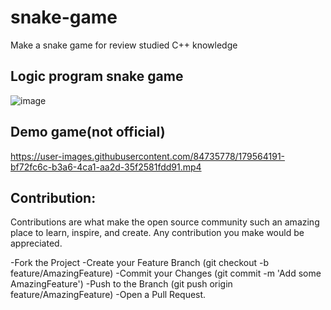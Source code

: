 # snake-game
Make a snake game for review  studied  C++ knowledge 
## Logic program snake game 
![image](https://user-images.githubusercontent.com/84735778/179563741-7671852a-4b52-4bef-9a4f-a6064199ba5f.png)
## Demo game(not official)


https://user-images.githubusercontent.com/84735778/179564191-bf72fc6c-b3a6-4ca1-aa2d-35f2581fdd91.mp4

## Contribution:
Contributions are what make the open source community such an amazing place to learn, inspire, and create. Any contribution you make would be appreciated.

-Fork the Project
-Create your Feature Branch (git checkout -b feature/AmazingFeature)
-Commit your Changes (git commit -m 'Add some AmazingFeature')
-Push to the Branch (git push origin feature/AmazingFeature)
-Open a Pull Request.
